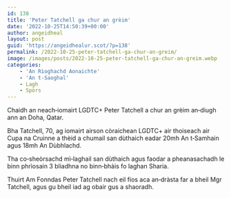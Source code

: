```yaml
---
id: 138
title: 'Peter Tatchell ga chur an grèim'
date: '2022-10-25T14:50:39+00:00'
author: angeidheal
layout: post
guid: 'https://angeidhealur.scot/?p=138'
permalink: /2022-10-25-peter-tatchell-ga-chur-an-greim/
image: /images/posts/2022-10-25-peter-tatchell-ga-chur-an-greim.webp
categories:
    - 'An Rìoghachd Aonaichte'
    - 'An t-Saoghal'
    - Lagh
    - Spòrs
---
```


Chaidh an neach‑iomairt LGDTC+ Peter Tatchell a chur an grèim an‑diugh ann an Doha, Qatar.

Bha Tatchell, 70, ag iomairt airson còraichean LGDTC+ air thoiseach air Cupa na Cruinne a thèid a chumail san dùthaich eadar 20mh An t‑Samhain agus 18mh An Dùbhlachd.

Tha co‑sheòrsachd mì‑laghail san dùthaich agus faodar a pheanasachadh le binn phrìosain 3 bliadhna no binn‑bhàis fo laghan Sharia.

Thuirt Am Fonndas Peter Tatchell nach eil fios aca an‑dràsta far a bheil Mgr Tatchell, agus gu bheil iad ag obair gus a shaoradh.
